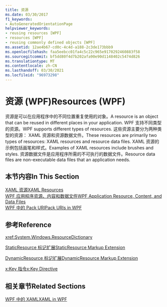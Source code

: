 ```yaml
---
title: 资源
ms.date: 03/30/2017
f1_keywords:
- AutoGeneratedOrientationPage
helpviewer_keywords:
- reusing resources [WPF]
- resources [WPF]
- reusing commonly defined objects [WPF]
ms.assetid: 12ae4b67-cd0c-4c4d-a188-2c3de173bbb9
ms.openlocfilehash: faa5eebcc01fa4c5c22c965e9170292460883f58
ms.sourcegitcommit: bf5dd80f4d7b202afa90e90d1148402c5474d826
ms.translationtype: MT
ms.contentlocale: zh-CN
ms.lasthandoff: 03/30/2021
ms.locfileid: "96973298"
---
```

# <a name="resources-wpf"></a><span data-ttu-id="e763c-102">资源 (WPF)</span><span class="sxs-lookup"><span data-stu-id="e763c-102">Resources (WPF)</span></span>
<span data-ttu-id="e763c-103">资源是可以在应用程序中的不同位置重复使用的对象。</span><span class="sxs-lookup"><span data-stu-id="e763c-103">A resource is an object that can be reused in different places in your application.</span></span> <span data-ttu-id="e763c-104">WPF 支持不同类型的资源。</span><span class="sxs-lookup"><span data-stu-id="e763c-104">WPF supports different types of resources.</span></span> <span data-ttu-id="e763c-105">这些资源主要分为两种类型的资源： XAML 资源和资源数据文件。</span><span class="sxs-lookup"><span data-stu-id="e763c-105">These resources are primarily two types of resources: XAML resources and resource data files.</span></span> <span data-ttu-id="e763c-106">XAML 资源的示例包括画笔和样式。</span><span class="sxs-lookup"><span data-stu-id="e763c-106">Examples of XAML resources include brushes and styles.</span></span> <span data-ttu-id="e763c-107">资源数据文件是应用程序所需的不可执行的数据文件。</span><span class="sxs-lookup"><span data-stu-id="e763c-107">Resource data files are non-executable data files that an application needs.</span></span>  
  
## <a name="in-this-section"></a><span data-ttu-id="e763c-108">本节内容</span><span class="sxs-lookup"><span data-stu-id="e763c-108">In This Section</span></span>  
 [<span data-ttu-id="e763c-109">XAML 资源</span><span class="sxs-lookup"><span data-stu-id="e763c-109">XAML Resources</span></span>](/dotnet/desktop-wpf/fundamentals/xaml-resources-define)  
 [<span data-ttu-id="e763c-110">WPF 应用程序资源、内容和数据文件</span><span class="sxs-lookup"><span data-stu-id="e763c-110">WPF Application Resource, Content, and Data Files</span></span>](../app-development/wpf-application-resource-content-and-data-files.md)  
 [<span data-ttu-id="e763c-111">WPF 中的 Pack URI</span><span class="sxs-lookup"><span data-stu-id="e763c-111">Pack URIs in WPF</span></span>](../app-development/pack-uris-in-wpf.md)  
  
## <a name="reference"></a><span data-ttu-id="e763c-112">参考</span><span class="sxs-lookup"><span data-stu-id="e763c-112">Reference</span></span>  
 <xref:System.Windows.ResourceDictionary>  
  
 [<span data-ttu-id="e763c-113">StaticResource 标记扩展</span><span class="sxs-lookup"><span data-stu-id="e763c-113">StaticResource Markup Extension</span></span>](staticresource-markup-extension.md)  
  
 [<span data-ttu-id="e763c-114">DynamicResource 标记扩展</span><span class="sxs-lookup"><span data-stu-id="e763c-114">DynamicResource Markup Extension</span></span>](dynamicresource-markup-extension.md)  
  
 [<span data-ttu-id="e763c-115">x:Key 指令</span><span class="sxs-lookup"><span data-stu-id="e763c-115">x:Key Directive</span></span>](/dotnet/desktop-wpf/xaml-services/xkey-directive)  
  
## <a name="related-sections"></a><span data-ttu-id="e763c-116">相关章节</span><span class="sxs-lookup"><span data-stu-id="e763c-116">Related Sections</span></span>  
 [<span data-ttu-id="e763c-117">WPF 中的 XAML</span><span class="sxs-lookup"><span data-stu-id="e763c-117">XAML in WPF</span></span>](xaml-in-wpf.md)
